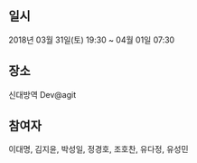 ## 일시
2018년 03월 31일(토) 19:30 ~ 04월 01일 07:30


## 장소
신대방역 Dev@agit 


## 참여자
이대명, 김지윤, 박성일, 정경호, 조호찬, 유다정, 유성민 


